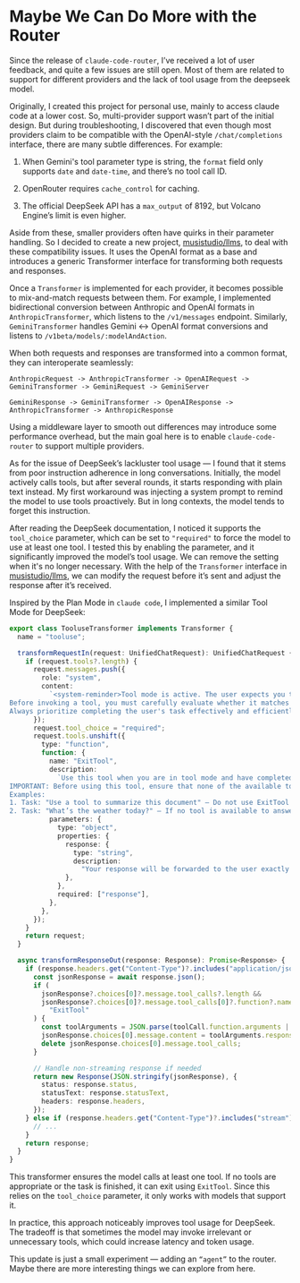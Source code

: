 # Maybe We Can Do More with the Router

Since the release of `claude-code-router`, I’ve received a lot of user feedback,
and quite a few issues are still open. Most of them are related to support for
different providers and the lack of tool usage from the deepseek model.

Originally, I created this project for personal use, mainly to access claude
code at a lower cost. So, multi-provider support wasn’t part of the initial
design. But during troubleshooting, I discovered that even though most providers
claim to be compatible with the OpenAI-style `/chat/completions` interface,
there are many subtle differences. For example:

1. When Gemini's tool parameter type is string, the `format` field only supports
   `date` and `date-time`, and there’s no tool call ID.

2. OpenRouter requires `cache_control` for caching.

3. The official DeepSeek API has a `max_output` of 8192, but Volcano Engine’s
   limit is even higher.

Aside from these, smaller providers often have quirks in their parameter
handling. So I decided to create a new project,
[musistudio/llms](https://github.com/musistudio/llms), to deal with these
compatibility issues. It uses the OpenAI format as a base and introduces a
generic Transformer interface for transforming both requests and responses.

Once a `Transformer` is implemented for each provider, it becomes possible to
mix-and-match requests between them. For example, I implemented bidirectional
conversion between Anthropic and OpenAI formats in `AnthropicTransformer`, which
listens to the `/v1/messages` endpoint. Similarly, `GeminiTransformer` handles
Gemini <-> OpenAI format conversions and listens to
`/v1beta/models/:modelAndAction`.

When both requests and responses are transformed into a common format, they can
interoperate seamlessly:

```
AnthropicRequest -> AnthropicTransformer -> OpenAIRequest -> GeminiTransformer -> GeminiRequest -> GeminiServer
```

```
GeminiResponse -> GeminiTransformer -> OpenAIResponse -> AnthropicTransformer -> AnthropicResponse
```

Using a middleware layer to smooth out differences may introduce some
performance overhead, but the main goal here is to enable `claude-code-router`
to support multiple providers.

As for the issue of DeepSeek’s lackluster tool usage — I found that it stems
from poor instruction adherence in long conversations. Initially, the model
actively calls tools, but after several rounds, it starts responding with plain
text instead. My first workaround was injecting a system prompt to remind the
model to use tools proactively. But in long contexts, the model tends to forget
this instruction.

After reading the DeepSeek documentation, I noticed it supports the
`tool_choice` parameter, which can be set to `"required"` to force the model to
use at least one tool. I tested this by enabling the parameter, and it
significantly improved the model’s tool usage. We can remove the setting when
it's no longer necessary. With the help of the `Transformer` interface in
[musistudio/llms](https://github.com/musistudio/llms), we can modify the request
before it’s sent and adjust the response after it’s received.

Inspired by the Plan Mode in `claude code`, I implemented a similar Tool Mode
for DeepSeek:

```typescript
export class TooluseTransformer implements Transformer {
  name = "tooluse";

  transformRequestIn(request: UnifiedChatRequest): UnifiedChatRequest {
    if (request.tools?.length) {
      request.messages.push({
        role: "system",
        content:
          `<system-reminder>Tool mode is active. The user expects you to proactively execute the most suitable tool to help complete the task. 
Before invoking a tool, you must carefully evaluate whether it matches the current task. If no available tool is appropriate for the task, you MUST call the \`ExitTool\` to exit tool mode — this is the only valid way to terminate tool mode.
Always prioritize completing the user's task effectively and efficiently by using tools whenever appropriate.</system-reminder>`,
      });
      request.tool_choice = "required";
      request.tools.unshift({
        type: "function",
        function: {
          name: "ExitTool",
          description:
            `Use this tool when you are in tool mode and have completed the task. This is the only valid way to exit tool mode.
IMPORTANT: Before using this tool, ensure that none of the available tools are applicable to the current task. You must evaluate all available options — only if no suitable tool can help you complete the task should you use ExitTool to terminate tool mode.
Examples:
1. Task: "Use a tool to summarize this document" — Do not use ExitTool if a summarization tool is available.
2. Task: "What’s the weather today?" — If no tool is available to answer, use ExitTool after reasoning that none can fulfill the task.`,
          parameters: {
            type: "object",
            properties: {
              response: {
                type: "string",
                description:
                  "Your response will be forwarded to the user exactly as returned — the tool will not modify or post-process it in any way.",
              },
            },
            required: ["response"],
          },
        },
      });
    }
    return request;
  }

  async transformResponseOut(response: Response): Promise<Response> {
    if (response.headers.get("Content-Type")?.includes("application/json")) {
      const jsonResponse = await response.json();
      if (
        jsonResponse?.choices[0]?.message.tool_calls?.length &&
        jsonResponse?.choices[0]?.message.tool_calls[0]?.function?.name ===
          "ExitTool"
      ) {
        const toolArguments = JSON.parse(toolCall.function.arguments || "{}");
        jsonResponse.choices[0].message.content = toolArguments.response || "";
        delete jsonResponse.choices[0].message.tool_calls;
      }

      // Handle non-streaming response if needed
      return new Response(JSON.stringify(jsonResponse), {
        status: response.status,
        statusText: response.statusText,
        headers: response.headers,
      });
    } else if (response.headers.get("Content-Type")?.includes("stream")) {
      // ...
    }
    return response;
  }
}
```

This transformer ensures the model calls at least one tool. If no tools are
appropriate or the task is finished, it can exit using `ExitTool`. Since this
relies on the `tool_choice` parameter, it only works with models that support
it.

In practice, this approach noticeably improves tool usage for DeepSeek. The
tradeoff is that sometimes the model may invoke irrelevant or unnecessary tools,
which could increase latency and token usage.

This update is just a small experiment — adding an `“agent”` to the router.
Maybe there are more interesting things we can explore from here.
